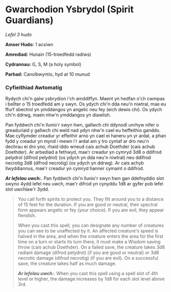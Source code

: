# Gwarchodion Ysbrydol (Spirit Guardians)

*Lefel 3 hudo*

**Amser Hudo:** 1 acsiwn

**Amrediad:** Hunain (15-troedfedd radiws)

**Cydrannau:** G, S, M (a holy symbol)

**Parhad:** Canolbwyntio, hyd at 10  munud

### Cyfieithiad Awtomatig

Rydych chi'n galw ysbrydion i'ch amddiffyn. Maent yn hedfan o'ch cwmpas i bellter o 15 troedfedd am y swyn. Os ydych chi'n dda neu'n niwtral, mae eu ffurf sbectrol yn ymddangos yn angelic neu fey (eich dewis chi). Os ydych chi'n ddrwg, maen nhw'n ymddangos yn diawlish.

Pan fyddwch chi'n llunio'r swyn hwn, gallwch chi ddynodi unrhyw nifer o greaduriaid y gallwch chi weld nad ydyn nhw'n cael eu heffeithio ganddo. Mae cyflymder creadur yr effeithir arno yn cael ei haneru yn yr ardal, a phan fydd y creadur yn mynd i mewn i'r ardal am y tro cyntaf ar dro neu'n dechrau ei dro yno, rhaid iddo wneud cais achub Doethder (cais achub Doethder). Ar arbediad a fethwyd, mae'r creadur yn cymryd 3d8 o ddifrod pelydrol (difrod pelydrol) (os ydych yn dda neu'n niwtral) neu ddifrod necrotig 3d8 (difrod necrotig) (os ydych yn ddrwg). Ar cais achyb llwyddiannus, mae'r creadur yn cymryd hanner cymaint o ddifrod.

***Ar lefelau uwch:***. Pan fyddwch chi'n llunio'r swyn hwn gan ddefnyddio slot swyno 4ydd lefel neu uwch, mae'r difrod yn cynyddu 1d8 ar gyfer pob lefel slot uwchlaw'r 3ydd.

>  You call forth spirits to protect you. They flit around you to a distance of 15 feet for the duration. If you are good or neutral, their spectral form appears angelic or fey (your choice). If you are evil, they appear fiendish.
>  
>  When you cast this spell, you can designate any number of creatures you can see to be unaffected by it. An affected creature's speed is halved in the area, and when the creature enters the area for the first time on a turn or starts its turn there, it must make a Wisdom saving throw (cais achub Doethder). On a failed save, the creature takes 3d8 radiant damage (difrod pelydrol) (if you are good or neutral) or 3d8 necrotic damage (difrod necrotig) (if you are evil). On a successful save, the creature takes half as much damage.
>  
>  ***Ar lefelau uwch:***. When you cast this spell using a spell slot of 4th level or higher, the damage increases by 1d8 for each slot level above 3rd.